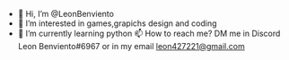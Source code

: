 - 👋 Hi, I’m @LeonBenviento
- 👀 I’m interested in games,grapichs design and coding
- 🌱 I’m currently learning python
  📫 How to reach me? DM me in Discord Leon Benviento#6967 or in my email leon427221@gmail.com



